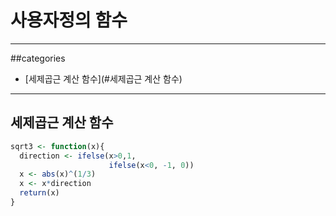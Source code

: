 # 사용자정의 함수

---

##categories
* [세제곱근 계산 함수](#세제곱근 계산 함수)

---



## 세제곱근 계산 함수
```r
sqrt3 <- function(x){
  direction <- ifelse(x>0,1,
                      ifelse(x<0, -1, 0))
  x <- abs(x)^(1/3)
  x <- x*direction
  return(x)
}
```
